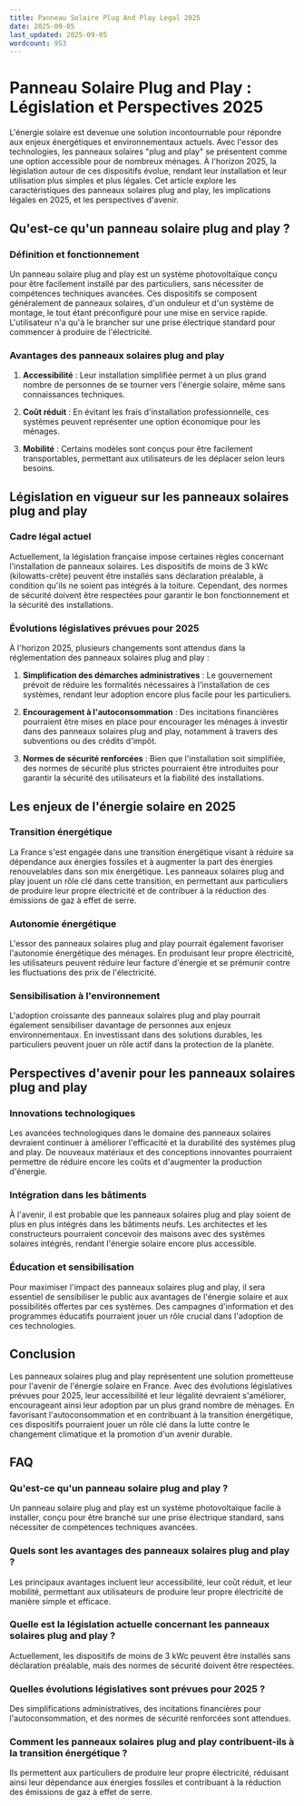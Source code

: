 ```yaml
---
title: Panneau Solaire Plug And Play Legal 2025
date: 2025-09-05
last_updated: 2025-09-05
wordcount: 953
---
```


# Panneau Solaire Plug and Play : Législation et Perspectives 2025

L'énergie solaire est devenue une solution incontournable pour répondre aux enjeux énergétiques et environnementaux actuels. Avec l'essor des technologies, les panneaux solaires "plug and play" se présentent comme une option accessible pour de nombreux ménages. À l'horizon 2025, la législation autour de ces dispositifs évolue, rendant leur installation et leur utilisation plus simples et plus légales. Cet article explore les caractéristiques des panneaux solaires plug and play, les implications légales en 2025, et les perspectives d'avenir.

## Qu'est-ce qu'un panneau solaire plug and play ?

### Définition et fonctionnement

Un panneau solaire plug and play est un système photovoltaïque conçu pour être facilement installé par des particuliers, sans nécessiter de compétences techniques avancées. Ces dispositifs se composent généralement de panneaux solaires, d'un onduleur et d'un système de montage, le tout étant préconfiguré pour une mise en service rapide. L'utilisateur n'a qu'à le brancher sur une prise électrique standard pour commencer à produire de l'électricité.

### Avantages des panneaux solaires plug and play

1. **Accessibilité** : Leur installation simplifiée permet à un plus grand nombre de personnes de se tourner vers l'énergie solaire, même sans connaissances techniques.
   
2. **Coût réduit** : En évitant les frais d'installation professionnelle, ces systèmes peuvent représenter une option économique pour les ménages.

3. **Mobilité** : Certains modèles sont conçus pour être facilement transportables, permettant aux utilisateurs de les déplacer selon leurs besoins.

## Législation en vigueur sur les panneaux solaires plug and play

### Cadre légal actuel

Actuellement, la législation française impose certaines règles concernant l'installation de panneaux solaires. Les dispositifs de moins de 3 kWc (kilowatts-crête) peuvent être installés sans déclaration préalable, à condition qu'ils ne soient pas intégrés à la toiture. Cependant, des normes de sécurité doivent être respectées pour garantir le bon fonctionnement et la sécurité des installations.

### Évolutions législatives prévues pour 2025

À l'horizon 2025, plusieurs changements sont attendus dans la réglementation des panneaux solaires plug and play :

1. **Simplification des démarches administratives** : Le gouvernement prévoit de réduire les formalités nécessaires à l'installation de ces systèmes, rendant leur adoption encore plus facile pour les particuliers.

2. **Encouragement à l'autoconsommation** : Des incitations financières pourraient être mises en place pour encourager les ménages à investir dans des panneaux solaires plug and play, notamment à travers des subventions ou des crédits d'impôt.

3. **Normes de sécurité renforcées** : Bien que l'installation soit simplifiée, des normes de sécurité plus strictes pourraient être introduites pour garantir la sécurité des utilisateurs et la fiabilité des installations.

## Les enjeux de l'énergie solaire en 2025

### Transition énergétique

La France s'est engagée dans une transition énergétique visant à réduire sa dépendance aux énergies fossiles et à augmenter la part des énergies renouvelables dans son mix énergétique. Les panneaux solaires plug and play jouent un rôle clé dans cette transition, en permettant aux particuliers de produire leur propre électricité et de contribuer à la réduction des émissions de gaz à effet de serre.

### Autonomie énergétique

L'essor des panneaux solaires plug and play pourrait également favoriser l'autonomie énergétique des ménages. En produisant leur propre électricité, les utilisateurs peuvent réduire leur facture d'énergie et se prémunir contre les fluctuations des prix de l'électricité.

### Sensibilisation à l'environnement

L'adoption croissante des panneaux solaires plug and play pourrait également sensibiliser davantage de personnes aux enjeux environnementaux. En investissant dans des solutions durables, les particuliers peuvent jouer un rôle actif dans la protection de la planète.

## Perspectives d'avenir pour les panneaux solaires plug and play

### Innovations technologiques

Les avancées technologiques dans le domaine des panneaux solaires devraient continuer à améliorer l'efficacité et la durabilité des systèmes plug and play. De nouveaux matériaux et des conceptions innovantes pourraient permettre de réduire encore les coûts et d'augmenter la production d'énergie.

### Intégration dans les bâtiments

À l'avenir, il est probable que les panneaux solaires plug and play soient de plus en plus intégrés dans les bâtiments neufs. Les architectes et les constructeurs pourraient concevoir des maisons avec des systèmes solaires intégrés, rendant l'énergie solaire encore plus accessible.

### Éducation et sensibilisation

Pour maximiser l'impact des panneaux solaires plug and play, il sera essentiel de sensibiliser le public aux avantages de l'énergie solaire et aux possibilités offertes par ces systèmes. Des campagnes d'information et des programmes éducatifs pourraient jouer un rôle crucial dans l'adoption de ces technologies.

## Conclusion

Les panneaux solaires plug and play représentent une solution prometteuse pour l'avenir de l'énergie solaire en France. Avec des évolutions législatives prévues pour 2025, leur accessibilité et leur légalité devraient s'améliorer, encourageant ainsi leur adoption par un plus grand nombre de ménages. En favorisant l'autoconsommation et en contribuant à la transition énergétique, ces dispositifs pourraient jouer un rôle clé dans la lutte contre le changement climatique et la promotion d'un avenir durable.

## FAQ

### Qu'est-ce qu'un panneau solaire plug and play ?

Un panneau solaire plug and play est un système photovoltaïque facile à installer, conçu pour être branché sur une prise électrique standard, sans nécessiter de compétences techniques avancées.

### Quels sont les avantages des panneaux solaires plug and play ?

Les principaux avantages incluent leur accessibilité, leur coût réduit, et leur mobilité, permettant aux utilisateurs de produire leur propre électricité de manière simple et efficace.

### Quelle est la législation actuelle concernant les panneaux solaires plug and play ?

Actuellement, les dispositifs de moins de 3 kWc peuvent être installés sans déclaration préalable, mais des normes de sécurité doivent être respectées.

### Quelles évolutions législatives sont prévues pour 2025 ?

Des simplifications administratives, des incitations financières pour l'autoconsommation, et des normes de sécurité renforcées sont attendues.

### Comment les panneaux solaires plug and play contribuent-ils à la transition énergétique ?

Ils permettent aux particuliers de produire leur propre électricité, réduisant ainsi leur dépendance aux énergies fossiles et contribuant à la réduction des émissions de gaz à effet de serre.